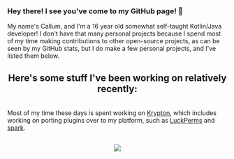### Hey there! I see you've come to my GitHub page! 👋

My name's Callum, and I'm a 16 year old somewhat self-taught Kotlin/Java developer! I don't have that many personal projects because I spend most of my time making contributions to other open-source projects, as can be seen by my GitHub stats, but I do make a few personal projects, and I've listed them below.

<p>
  <h2 align="center">Here's some stuff I've been working on relatively recently:</h2>
</p>

<br />
Most of my time these days is spent working on <a href="https://github.com/KryptonMC/Krypton">Krypton</a>, which includes working on porting plugins over to my platform, such as <a href="https://github.com/BomBardyGamer/LuckPerms">LuckPerms</a> and <a href="https://github.com/BomBardyGamer/spark">spark</a>.

<p>
  <h2 align="center"></h2>
</p>

<p align="center">
  <img src="https://github-readme-stats.vercel.app/api?username=BomBardyGamer&show_icons=true&include_all_commits=true&show_owner=true&theme=onedark">
</p>
